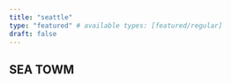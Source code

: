 ```yaml
---
title: "seattle"
type: "featured" # available types: [featured/regular]
draft: false
---
```


## SEA TOWM 
